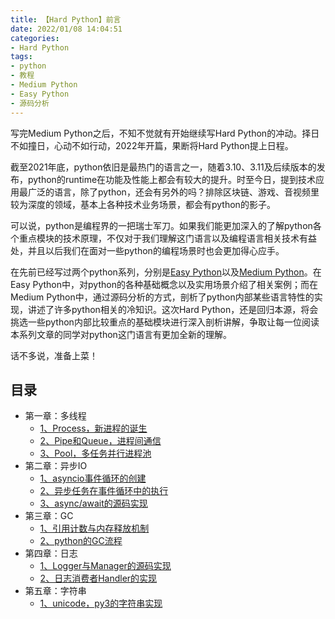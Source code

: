```yaml
---
title: 【Hard Python】前言
date: 2022/01/08 14:04:51
categories:
- Hard Python
tags:
- python
- 教程
- Medium Python
- Easy Python
- 源码分析
---
```


写完Medium Python之后，不知不觉就有开始继续写Hard Python的冲动。择日不如撞日，心动不如行动，2022年开篇，果断将Hard Python提上日程。

截至2021年底，python依旧是最热门的语言之一，随着3.10、3.11及后续版本的发布，python的runtime在功能及性能上都会有较大的提升。时至今日，提到技术应用最广泛的语言，除了python，还会有另外的吗？排除区块链、游戏、音视频里较为深度的领域，基本上各种技术业务场景，都会有python的影子。

可以说，python是编程界的一把瑞士军刀。如果我们能更加深入的了解python各个重点模块的技术原理，不仅对于我们理解这门语言以及编程语言相关技术有益处，并且以后我们在面对一些python的编程场景时也会更加得心应手。

在先前已经写过两个python系列，分别是[Easy Python](https://utmhikari.top/categories/Easy-Python/)以及[Medium Python](https://utmhikari.top/categories/Medium-Python/)。在Easy Python中，对python的各种基础概念以及实用场景介绍了相关案例；而在Medium Python中，通过源码分析的方式，剖析了python内部某些语言特性的实现，讲述了许多python相关的冷知识。这次Hard Python，还是回归本源，将会挑选一些python内部比较重点的基础模块进行深入剖析讲解，争取让每一位阅读本系列文章的同学对python这门语言有更加全新的理解。

话不多说，准备上菜！

## 目录

- 第一章：多线程
  - [1、Process，新进程的诞生](https://utmhikari.top/2022/01/16/hardpython/1_multiprocessing_1/)
  - [2、Pipe和Queue，进程间通信](https://utmhikari.top/2022/01/22/hardpython/1_multiprocessing_2/)
  - [3、Pool，多任务并行进程池](https://utmhikari.top/2022/01/30/hardpython/1_multiprocessing_3/)
- 第二章：异步IO
  - [1、asyncio事件循环的创建](https://utmhikari.top/2022/02/12/hardpython/2_asyncio_1/)
  - [2、异步任务在事件循环中的执行](https://utmhikari.top/2022/02/20/hardpython/2_asyncio_2/)
  - [3、async/await的源码实现](https://utmhikari.top/2022/02/26/hardpython/2_asyncio_3/)
- 第三章：GC
  - [1、引用计数与内存释放机制](https://utmhikari.top/2022/03/12/hardpython/3_gc_1/)
  - [2、python的GC流程](https://utmhikari.top/2022/03/19/hardpython/3_gc_2/)
- 第四章：日志
  - [1、Logger与Manager的源码实现](https://utmhikari.top/2022/04/09/hardpython/4_log_1/)
  - [2、日志消费者Handler的实现](https://utmhikari.top/2022/04/16/hardpython/4_log_2/)
- 第五章：字符串
  - [1、unicode，py3的字符串实现](https://utmhikari.top/2022/05/08/hardpython/5_str_1/)
